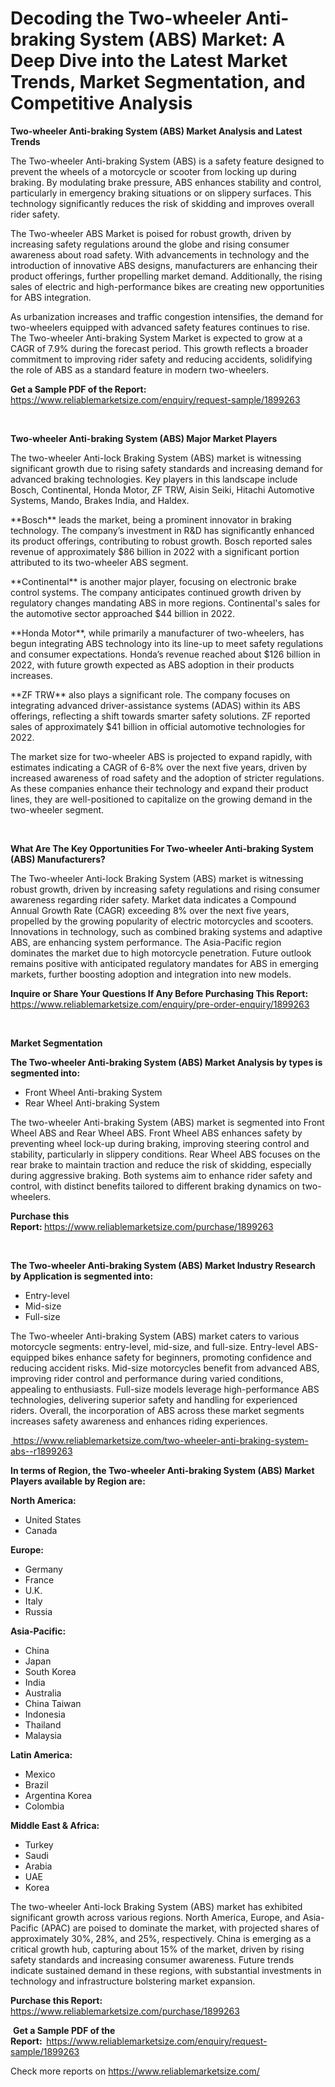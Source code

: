 <p><h1>Decoding the Two-wheeler Anti-braking System  (ABS) Market: A Deep Dive into the Latest Market Trends, Market Segmentation, and Competitive Analysis</h1></p><p><strong>Two-wheeler Anti-braking System  (ABS) Market Analysis and Latest Trends</strong></p>
<p><p>The Two-wheeler Anti-braking System (ABS) is a safety feature designed to prevent the wheels of a motorcycle or scooter from locking up during braking. By modulating brake pressure, ABS enhances stability and control, particularly in emergency braking situations or on slippery surfaces. This technology significantly reduces the risk of skidding and improves overall rider safety.</p><p>The Two-wheeler ABS Market is poised for robust growth, driven by increasing safety regulations around the globe and rising consumer awareness about road safety. With advancements in technology and the introduction of innovative ABS designs, manufacturers are enhancing their product offerings, further propelling market demand. Additionally, the rising sales of electric and high-performance bikes are creating new opportunities for ABS integration.</p><p>As urbanization increases and traffic congestion intensifies, the demand for two-wheelers equipped with advanced safety features continues to rise. The Two-wheeler Anti-braking System Market is expected to grow at a CAGR of 7.9% during the forecast period. This growth reflects a broader commitment to improving rider safety and reducing accidents, solidifying the role of ABS as a standard feature in modern two-wheelers.</p></p>
<p><strong>Get a Sample PDF of the Report:&nbsp;</strong> <a href="https://www.reliablemarketsize.com/enquiry/request-sample/1899263?utm_campaign=2948&utm_medium=2&utm_source=Github&utm_content=ia&utm_term=31032025&utm_id=two-wheeler-anti-braking-system-abs">https://www.reliablemarketsize.com/enquiry/request-sample/1899263</a></p>
<p>&nbsp;</p>
<p><strong>Two-wheeler Anti-braking System  (ABS) Major Market Players</strong></p>
<p><p>The two-wheeler Anti-lock Braking System (ABS) market is witnessing significant growth due to rising safety standards and increasing demand for advanced braking technologies. Key players in this landscape include Bosch, Continental, Honda Motor, ZF TRW, Aisin Seiki, Hitachi Automotive Systems, Mando, Brakes India, and Haldex.</p><p>**Bosch** leads the market, being a prominent innovator in braking technology. The company’s investment in R&D has significantly enhanced its product offerings, contributing to robust growth. Bosch reported sales revenue of approximately $86 billion in 2022 with a significant portion attributed to its two-wheeler ABS segment.</p><p>**Continental** is another major player, focusing on electronic brake control systems. The company anticipates continued growth driven by regulatory changes mandating ABS in more regions. Continental's sales for the automotive sector approached $44 billion in 2022.</p><p>**Honda Motor**, while primarily a manufacturer of two-wheelers, has begun integrating ABS technology into its line-up to meet safety regulations and consumer expectations. Honda’s revenue reached about $126 billion in 2022, with future growth expected as ABS adoption in their products increases.</p><p>**ZF TRW** also plays a significant role. The company focuses on integrating advanced driver-assistance systems (ADAS) within its ABS offerings, reflecting a shift towards smarter safety solutions. ZF reported sales of approximately $41 billion in official automotive technologies for 2022.</p><p>The market size for two-wheeler ABS is projected to expand rapidly, with estimates indicating a CAGR of 6-8% over the next five years, driven by increased awareness of road safety and the adoption of stricter regulations. As these companies enhance their technology and expand their product lines, they are well-positioned to capitalize on the growing demand in the two-wheeler segment.</p></p>
<p>&nbsp;</p>
<p><strong>What Are The Key Opportunities For Two-wheeler Anti-braking System  (ABS) Manufacturers?</strong></p>
<p><p>The Two-wheeler Anti-lock Braking System (ABS) market is witnessing robust growth, driven by increasing safety regulations and rising consumer awareness regarding rider safety. Market data indicates a Compound Annual Growth Rate (CAGR) exceeding 8% over the next five years, propelled by the growing popularity of electric motorcycles and scooters. Innovations in technology, such as combined braking systems and adaptive ABS, are enhancing system performance. The Asia-Pacific region dominates the market due to high motorcycle penetration. Future outlook remains positive with anticipated regulatory mandates for ABS in emerging markets, further boosting adoption and integration into new models.</p></p>
<p><strong>Inquire or Share Your Questions If Any Before Purchasing This Report:</strong> <a href="https://www.reliablemarketsize.com/enquiry/pre-order-enquiry/1899263?utm_campaign=2948&utm_medium=2&utm_source=Github&utm_content=ia&utm_term=31032025&utm_id=two-wheeler-anti-braking-system-abs">https://www.reliablemarketsize.com/enquiry/pre-order-enquiry/1899263</a></p>
<p>&nbsp;</p>
<p><strong>Market Segmentation</strong></p>
<p><strong>The Two-wheeler Anti-braking System  (ABS) Market Analysis by types is segmented into:</strong></p>
<p><ul><li>Front Wheel Anti-braking System</li><li>Rear Wheel Anti-braking System</li></ul></p>
<p><p>The two-wheeler Anti-braking System (ABS) market is segmented into Front Wheel ABS and Rear Wheel ABS. Front Wheel ABS enhances safety by preventing wheel lock-up during braking, improving steering control and stability, particularly in slippery conditions. Rear Wheel ABS focuses on the rear brake to maintain traction and reduce the risk of skidding, especially during aggressive braking. Both systems aim to enhance rider safety and control, with distinct benefits tailored to different braking dynamics on two-wheelers.</p></p>
<p><strong>Purchase this Report:&nbsp;</strong><a href="https://www.reliablemarketsize.com/purchase/1899263?utm_campaign=2948&utm_medium=2&utm_source=Github&utm_content=ia&utm_term=31032025&utm_id=two-wheeler-anti-braking-system-abs">https://www.reliablemarketsize.com/purchase/1899263</a></p>
<p>&nbsp;</p>
<p><strong>The Two-wheeler Anti-braking System  (ABS) Market Industry Research by Application is segmented into:</strong></p>
<p><ul><li>Entry-level</li><li>Mid-size</li><li>Full-size</li></ul></p>
<p><p>The Two-wheeler Anti-braking System (ABS) market caters to various motorcycle segments: entry-level, mid-size, and full-size. Entry-level ABS-equipped bikes enhance safety for beginners, promoting confidence and reducing accident risks. Mid-size motorcycles benefit from advanced ABS, improving rider control and performance during varied conditions, appealing to enthusiasts. Full-size models leverage high-performance ABS technologies, delivering superior safety and handling for experienced riders. Overall, the incorporation of ABS across these market segments increases safety awareness and enhances riding experiences.</p></p>
<p><a href="https://www.reliablemarketsize.com/two-wheeler-anti-braking-system-abs--r1899263?utm_campaign=2948&utm_medium=2&utm_source=Github&utm_content=ia&utm_term=31032025&utm_id=two-wheeler-anti-braking-system-abs">&nbsp;https://www.reliablemarketsize.com/two-wheeler-anti-braking-system-abs--r1899263</a></p>
<p><strong>In terms of Region, the Two-wheeler Anti-braking System  (ABS) Market Players available by Region are:</strong></p>
<p>
    <p> <strong> North America: </strong>
        <ul>
            <li>United States</li>
            <li>Canada</li>
        </ul>
        </p> 
    <p> <strong> Europe: </strong>
        <ul>
            <li>Germany</li>
            <li>France</li>
            <li>U.K.</li>
            <li>Italy</li>
            <li>Russia</li>
        </ul>
        </p> 
    <p> <strong> Asia-Pacific: </strong>
        <ul>
            <li>China</li>
            <li>Japan</li>
            <li>South Korea</li>
            <li>India</li>
            <li>Australia</li>
            <li>China Taiwan</li>
            <li>Indonesia</li>
            <li>Thailand</li>
            <li>Malaysia</li>
        </ul>
        </p> 
    <p> <strong> Latin America: </strong>
        <ul>
            <li>Mexico</li>
            <li>Brazil</li>
            <li>Argentina Korea</li>
            <li>Colombia</li>
        </ul>
        </p> 
    <p> <strong> Middle East & Africa: </strong>
        <ul>
            <li>Turkey</li>
            <li>Saudi</li>
            <li>Arabia</li>
            <li>UAE</li>
            <li>Korea</li>
        </ul>
    </p>
    </p>
<p><p>The two-wheeler Anti-lock Braking System (ABS) market has exhibited significant growth across various regions. North America, Europe, and Asia-Pacific (APAC) are poised to dominate the market, with projected shares of approximately 30%, 28%, and 25%, respectively. China is emerging as a critical growth hub, capturing about 15% of the market, driven by rising safety standards and increasing consumer awareness. Future trends indicate sustained demand in these regions, with substantial investments in technology and infrastructure bolstering market expansion.</p></p>
<p><strong>Purchase this Report: </strong><a href="https://www.reliablemarketsize.com/purchase/1899263?utm_campaign=2948&utm_medium=2&utm_source=Github&utm_content=ia&utm_term=31032025&utm_id=two-wheeler-anti-braking-system-abs">https://www.reliablemarketsize.com/purchase/1899263</a></p>
<p>&nbsp;<strong>Get a Sample PDF of the Report:&nbsp;&nbsp;</strong><a href="https://www.reliablemarketsize.com/enquiry/request-sample/1899263?utm_campaign=2948&utm_medium=2&utm_source=Github&utm_content=ia&utm_term=31032025&utm_id=two-wheeler-anti-braking-system-abs">https://www.reliablemarketsize.com/enquiry/request-sample/1899263</a></p>
<p><strong></strong></p>
<p>Check more reports on <a href="https://www.reliablemarketsize.com/?utm_campaign=2948&utm_medium=2&utm_source=Github&utm_content=ia&utm_term=31032025&utm_id=two-wheeler-anti-braking-system-abs">https://www.reliablemarketsize.com/</a></p>